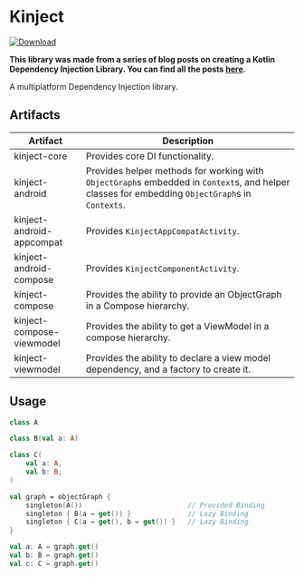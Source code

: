 # Kinject

[![Download](https://img.shields.io/maven-central/v/dev.scottpierce/kinject)](https://central.sonatype.com/artifact/dev.scottpierce/kinject/versions)

**This library was made from a series of blog posts on creating a Kotlin Dependency Injection Library.
You can find all the posts [here](https://scottpierce.dev/categories/making-a-kotlin-dependency-injection-library/).**

A multiplatform Dependency Injection library.

## Artifacts

| Artifact                  | Description                                                                                                                                    |
|---------------------------|------------------------------------------------------------------------------------------------------------------------------------------------|
| kinject-core              | Provides core DI functionality.                                                                                                                |
| kinject-android           | Provides helper methods for working with `ObjectGraph`s embedded in `Context`s, and helper classes for embedding `ObjectGraph`s in `Contexts`. |
| kinject-android-appcompat | Provides `KinjectAppCompatActivity`.                                                                                                           |
| kinject-android-compose   | Provides `KinjectComponentActivity`.                                                                                                           |
| kinject-compose           | Provides the ability to provide an ObjectGraph in a Compose hierarchy.                                                                         |
| kinject-compose-viewmodel | Provides the ability to get a ViewModel in a compose hierarchy.                                                                                |
| kinject-viewmodel         | Provides the ability to declare a view model dependency, and a factory to create it.                                                           |


## Usage

```kotlin
class A

class B(val a: A)

class C(
    val a: A,
    val b: B,
)

val graph = objectGraph {
    singleton(A())                          // Provided Binding
    singleton { B(a = get()) }              // Lazy Binding
    singleton { C(a = get(), b = get()) }   // Lazy Binding
}

val a: A = graph.get()
val b: B = graph.get()
val c: C = graph.get()
```
